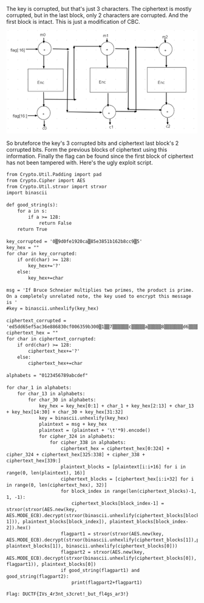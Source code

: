 The key is corrupted, but that's just 3 characters. The ciphertext is mostly corrupted, but in the last block, only 2 characters are corrupted. And the first block is intact. This is just a modification of CBC.

![Block Digram](block_diagram.png)

So bruteforce the key's 3 corrupted bits and ciphertext last block's 2 corrupted bits. Form the previous blocks of ciphertext using this information. Finally the flag can be found since the first block of ciphertext has not been tampered with. Here's the ugly exploit script.

```
from Crypto.Util.Padding import pad
from Crypto.Cipher import AES
from Crypto.Util.strxor import strxor
import binascii

def good_string(s):
    for a in s:
        if a >= 128:
            return False
    return True

key_corrupted = '0▒9d0fe1920ca▒85e3851b162b8cc9▒5'
key_hex = ""
for char in key_corrupted:
    if ord(char) >= 128:
        key_hex+='?'
    else:
        key_hex+=char

msg = 'If Bruce Schneier multiplies two primes, the product is prime. On a completely unrelated note, the key used to encrypt this message is '
#key = binascii.unhexlify(key_hex)

ciphertext_corrupted = 'ed5dd65ef5ac36e886830cf006359b300▒1▒▒7▒▒▒▒▒▒c▒▒▒▒▒a▒▒▒▒▒8▒▒▒▒▒▒▒d6▒▒▒▒▒7▒▒▒▒b▒▒▒▒2▒▒▒▒▒▒▒▒▒f▒d▒0▒▒▒▒▒▒▒▒▒▒▒▒▒▒▒▒▒▒▒▒▒▒6▒▒▒▒▒▒▒▒▒▒▒▒▒f▒▒▒▒▒▒▒▒▒▒▒▒▒▒▒▒▒▒▒▒▒d▒▒b▒▒▒a▒▒▒▒▒e▒▒c▒▒▒▒▒2▒▒▒▒▒▒▒▒▒▒0▒▒3▒0c▒▒f▒▒▒▒▒▒▒▒▒▒▒▒1▒▒7▒▒▒▒▒▒▒▒▒▒▒▒▒1e▒▒0▒0▒▒▒▒▒9▒▒c▒▒e▒▒2▒▒4▒▒▒▒7▒▒▒▒▒0▒▒▒▒▒4▒▒▒▒▒▒▒▒f▒▒▒7▒▒▒▒▒e▒b▒▒9▒▒▒▒4▒f▒▒1▒c▒▒6▒0a▒3a0e6▒d7▒975d▒1cde66e41791b▒780988c9b8329'
ciphertext_hex = ""
for char in ciphertext_corrupted:
    if ord(char) >= 128:
        ciphertext_hex+='?'
    else:
        ciphertext_hex+=char

alphabets = "0123456789abcdef"

for char_1 in alphabets:
    for char_13 in alphabets:
        for char_30 in alphabets:
            key_hex = key_hex[0:1] + char_1 + key_hex[2:13] + char_13 + key_hex[14:30] + char_30 + key_hex[31:32]
            key = binascii.unhexlify(key_hex)
            plaintext = msg + key_hex
            plaintext = (plaintext + '\t'*9).encode()
            for cipher_324 in alphabets:
                for cipher_338 in alphabets:
                    ciphertext_hex = ciphertext_hex[0:324] + cipher_324 + ciphertext_hex[325:338] + cipher_338 + ciphertext_hex[339:]
                    plaintext_blocks = [plaintext[i:i+16] for i in range(0, len(plaintext), 16)]
                    ciphertext_blocks = [ciphertext_hex[i:i+32] for i in range(0, len(ciphertext_hex), 32)]
                    for block_index in range(len(ciphertext_blocks)-1, 1, -1):
                        ciphertext_blocks[block_index-1] = strxor(strxor(AES.new(key, AES.MODE_ECB).decrypt(strxor(binascii.unhexlify(ciphertext_blocks[block_index]),plaintext_blocks[block_index-1])), plaintext_blocks[block_index]), plaintext_blocks[block_index-2]).hex()
                    flagpart1 = strxor(strxor(AES.new(key, AES.MODE_ECB).decrypt(strxor(binascii.unhexlify(ciphertext_blocks[1]),plaintext_blocks[0])), plaintext_blocks[1]), binascii.unhexlify(ciphertext_blocks[0]))
                    flagpart2 = strxor(AES.new(key, AES.MODE_ECB).decrypt(strxor(binascii.unhexlify(ciphertext_blocks[0]), flagpart1)), plaintext_blocks[0])
                    if good_string(flagpart1) and good_string(flagpart2):
                        print(flagpart2+flagpart1)
```

```
Flag: DUCTF{IVs_4r3nt_s3cret!_but_fl4gs_ar3!}
```
